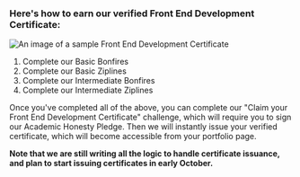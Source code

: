 ### Here's how to earn our verified Front End Development Certificate:

![An image of a sample Front End Development Certificate](https://files.gitter.im/Rybar/nz3N/certificate.jpg)

1. Complete our Basic Bonfires
1. Complete our Basic Ziplines
1. Complete our Intermediate Bonfires
1. Complete our Intermediate Ziplines

Once you've completed all of the above, you can complete our "Claim your Front End Development Certificate" challenge, which will require you to sign our Academic Honesty Pledge. Then we will instantly issue your verified certificate, which will become accessible from your portfolio page.

**Note that we are still writing all the logic to handle certificate issuance, and plan to start issuing certificates in early October.**
